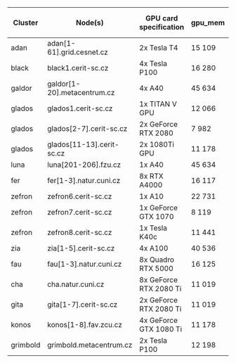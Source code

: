 | Cluster | Node(s) | GPU card specification | gpu\_mem | CUDA<br/> computing<br/> capability | 
|-------|------|----------|-----|---------------|
| adan     | adan[1-61].grid.cesnet.cz    | 2x Tesla T4            | 15 109 | 7.5  | 
| black    | black1.cerit-sc.cz           | 4x Tesla P100          | 16 280 | 6.0  |
| galdor   | galdor[1-20].metacentrum.cz  | 4x A40                 | 45 634 | 8.6  | 
| glados   | glados1.cerit-sc.cz          | 1x TITAN V GPU         | 12 066 | 7.0  | 
| glados   | glados[2-7].cerit-sc.cz      | 2x GeForce RTX 2080    |  7 982 | 7.5  | 
| glados   | glados[11-13].cerit-sc.cz    | 2x 1080Ti GPU          | 11 178 | 6.1  | 
| luna     | luna[201-206].fzu.cz         | 1x A40                 | 45 634 | 8.6  | 
| fer      | fer[1-3].natur.cuni.cz       | 8x RTX A4000           | 16 117 | 8.6  | 
| zefron   | zefron6.cerit-sc.cz          | 1x A10                 | 22 731 | 8.6  | 
| zefron   | zefron7.cerit-sc.cz          | 1x GeForce GTX 1070    |  8 119 | 3.5  | 
| zefron   | zefron8.cerit-sc.cz          | 1x Tesla K40c          | 11 441 | 3.5  | 
| zia      | zia[1-5].cerit-sc.cz         | 4x A100                | 40 536 | 8.0  | 
| fau      | fau[1-3].natur.cuni.cz       | 8x Quadro RTX 5000     | 16 125 | 7.5  | 
| cha      | cha.natur.cuni.cz            | 8x GeForce RTX 2080 Ti | 11 019 | 7.5  | 
| gita     | gita[1-7].cerit-sc.cz        | 2x GeForce RTX 2080 Ti | 11 019 | 7.5  | 
| konos    | konos[1-8].fav.zcu.cz        | 4x GeForce GTX 1080 Ti | 11 178 | 6.1  | 
| grimbold | grimbold.metacentrum.cz      | 2x Tesla P100          | 12 198 | 6.0  | 
